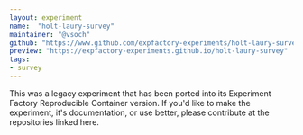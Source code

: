 ```yaml
---
layout: experiment
name:  "holt-laury-survey"
maintainer: "@vsoch"
github: "https://www.github.com/expfactory-experiments/holt-laury-survey"
preview: "https://expfactory-experiments.github.io/holt-laury-survey"
tags:
- survey
---
```


This was a legacy experiment that has been ported into its Experiment Factory Reproducible Container version. If you'd like to make the experiment, it's documentation, or use better, please contribute at the repositories linked here.
